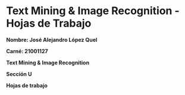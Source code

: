 # Text Mining & Image Recognition - Hojas de Trabajo

**Nombre: José Alejandro López Quel**

**Carné: 21001127**

**Text Mining & Image Recognition**

**Sección U**

**Hojas de trabajo**

